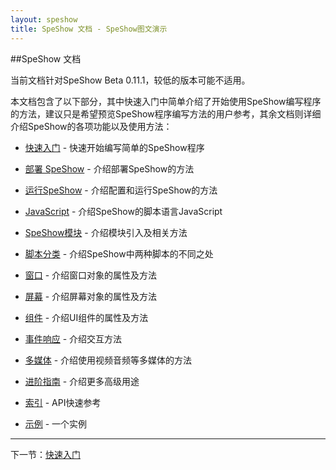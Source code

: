 ```yaml
---
layout: speshow
title: SpeShow 文档 - SpeShow图文演示
---
```


##SpeShow 文档

当前文档针对SpeShow Beta 0.11.1，较低的版本可能不适用。

本文档包含了以下部分，其中快速入门中简单介绍了开始使用SpeShow编写程序的方法，建议只是希望预览SpeShow程序编写方法的用户参考，其余文档则详细介绍SpeShow的各项功能以及使用方法：

 - [快速入门](quick_start.html) - 快速开始编写简单的SpeShow程序

 - [部署 SpeShow](deployment.html) - 介绍部署SpeShow的方法
 
 - [运行SpeShow](run_speshow.html) - 介绍配置和运行SpeShow的方法
 
 - [JavaScript](javascript.html) - 介绍SpeShow的脚本语言JavaScript
 
 - [SpeShow模块](speshow_module.html) - 介绍模块引入及相关方法
 
 - [脚本分类](script_type.html) - 介绍SpeShow中两种脚本的不同之处
 
 - [窗口](window.html) - 介绍窗口对象的属性及方法
 
 - [屏幕](screen.html) - 介绍屏幕对象的属性及方法
 
 - [组件](component.html) - 介绍UI组件的属性及方法
 
 - [事件响应](event.html) - 介绍交互方法
 
 - [多媒体](multimedia.html) - 介绍使用视频音频等多媒体的方法
 
 - [进阶指南](advanced.html) - 介绍更多高级用途
 
 - [索引](reference.html) - API快速参考
 
 - [示例](sample.html) - 一个实例
 
 *********************************************************************
 
 下一节：[快速入门](quick_start.html)